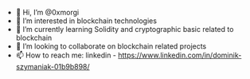 - 👋 Hi, I’m @0xmorgi
- 👀 I’m interested in blockchain technologies
- 🌱 I’m currently learning Solidity and cryptographic basic related to blockchain
- 💞️ I’m looking to collaborate on blockchain related projects
- 📫 How to reach me: linkedin - https://www.linkedin.com/in/dominik-szymaniak-01b9b898/
